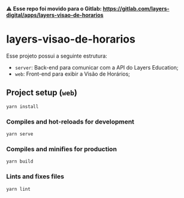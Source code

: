 ⚠️ **Esse repo foi movido para o Gitlab: https://gitlab.com/layers-digital/apps/layers-visao-de-horarios**

# layers-visao-de-horarios

Esse projeto possui a seguinte estrutura:
- `server`: Back-end para comunicar com a API do Layers Education;
- `web`: Front-end para exibir a Visão de Horários;


## Project setup (`web`)
```
yarn install
```

### Compiles and hot-reloads for development
```
yarn serve
```

### Compiles and minifies for production
```
yarn build
```

### Lints and fixes files
```
yarn lint
```
